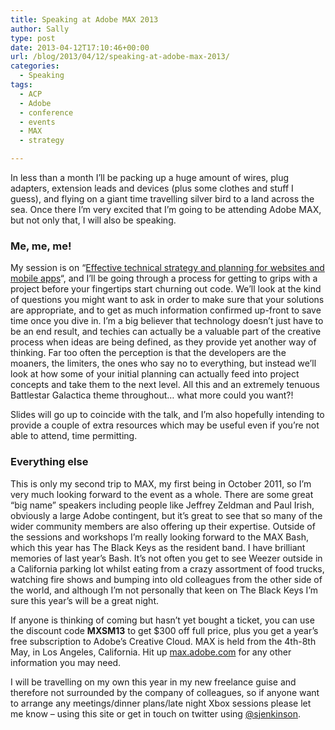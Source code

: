```yaml
---
title: Speaking at Adobe MAX 2013
author: Sally
type: post
date: 2013-04-12T17:10:46+00:00
url: /blog/2013/04/12/speaking-at-adobe-max-2013/
categories:
  - Speaking
tags:
  - ACP
  - Adobe
  - conference
  - events
  - MAX
  - strategy

---
```

In less than a month I&#8217;ll be packing up a huge amount of wires, plug adapters, extension leads and devices (plus some clothes and stuff I guess), and flying on a giant time travelling silver bird to a land across the sea. Once there I&#8217;m very excited that I&#8217;m going to be attending Adobe MAX, but not only that, I will also be speaking.

### Me, me, me!

My session is on &#8220;<a title="Effective strategy and planning for websites and mobile apps" href="https://bit.ly/Wc54g8" target="_blank">Effective technical strategy and planning for websites and mobile apps</a>&#8220;, and I&#8217;ll be going through a process for getting to grips with a project before your fingertips start churning out code. We&#8217;ll look at the kind of questions you might want to ask in order to make sure that your solutions are appropriate, and to get as much information confirmed up-front to save time once you dive in. I&#8217;m a big believer that technology doesn&#8217;t just have to be an end result, and techies can actually be a valuable part of the creative process when ideas are being defined, as they provide yet another way of thinking. Far too often the perception is that the developers are the moaners, the limiters, the ones who say no to everything, but instead we&#8217;ll look at how some of your initial planning can actually feed into project concepts and take them to the next level. All this and an extremely tenuous Battlestar Galactica theme throughout&#8230; what more could you want?!

Slides will go up to coincide with the talk, and I&#8217;m also hopefully intending to provide a couple of extra resources which may be useful even if you&#8217;re not able to attend, time permitting.

### Everything else

This is only my second trip to MAX, my first being in October 2011, so I&#8217;m very much looking forward to the event as a whole. There are some great &#8220;big name&#8221; speakers including people like Jeffrey Zeldman and Paul Irish, obviously a large Adobe contingent, but it&#8217;s great to see that so many of the wider community members are also offering up their expertise. Outside of the sessions and workshops I&#8217;m really looking forward to the MAX Bash, which this year has The Black Keys as the resident band. I have brilliant memories of last year&#8217;s Bash. It&#8217;s not often you get to see Weezer outside in a California parking lot whilst eating from a crazy assortment of food trucks, watching fire shows and bumping into old colleagues from the other side of the world, and although I&#8217;m not personally that keen on The Black Keys I&#8217;m sure this year&#8217;s will be a great night.

If anyone is thinking of coming but hasn&#8217;t yet bought a ticket, you can use the discount code **MXSM13** to get $300 off full price, plus you get a year&#8217;s free subscription to Adobe&#8217;s Creative Cloud. MAX is held from the 4th-8th May, in Los Angeles, California. Hit up <a title="max.adobe.com" href="http://max.adobe.com/" target="_blank">max.adobe.com</a> for any other information you may need.

I will be travelling on my own this year in my new freelance guise and therefore not surrounded by the company of colleagues, so if anyone want to arrange any meetings/dinner plans/late night Xbox sessions please let me know &#8211; using this site or get in touch on twitter using <a title="sjenkinson on twitter" href="http://twitter.com/sjenkinson" target="_blank">@sjenkinson</a>.